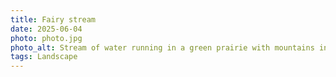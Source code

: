 ```yaml
---
title: Fairy stream
date: 2025-06-04
photo: photo.jpg
photo_alt: Stream of water running in a green prairie with mountains in the background
tags: Landscape
---
```

